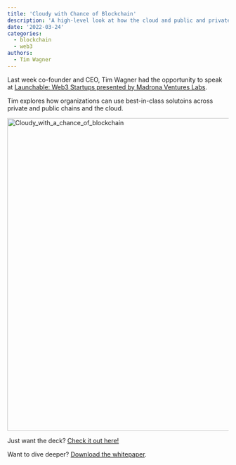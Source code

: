 ```yaml
---
title: 'Cloudy with Chance of Blockchain'
description: 'A high-level look at how the cloud and public and private chains will power the web3 world.'
date: '2022-03-24'
categories:
  - blockchain
  - web3
authors:
  - Tim Wagner
---
```



Last week co-founder and CEO, Tim Wagner had the opportunity to speak at [Launchable: Web3 Startups presented by Madrona Ventures Labs](https://www.madronavl.com/launchable/launchable-web3-startups).

Tim explores how organizations can use best-in-class solutoins across private and public chains and the cloud. 

[<img width="711" alt="Cloudy_with_a_chance_of_blockchain" src="https://d24nhiikxn5jns.cloudfront.net/optimized/user-images.githubusercontent.com..98492452..159790090-d4609612-dc51-49ee-8cbc-c603f822ffcc.png" />](https://youtu.be/cET9fzHVpF8?t=68)

Just want the deck? [Check it out here!](https://www.slideshare.net/CarollCasbeer1/three-body-problem-by-tim-wagner)

Want to dive deeper? [Download the whitepaper](https://www.vendia.net/resources/3-body-problem).
